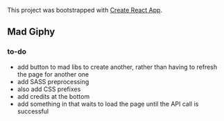This project was bootstrapped with [Create React App](https://github.com/facebookincubator/create-react-app).

## Mad Giphy

### to-do
- add button to mad libs to create another, rather than having to refresh the page for another one
- add SASS preprocessing 
- also add CSS prefixes
- add credits at the bottom
- add something in that waits to load the page until the API call is successful
